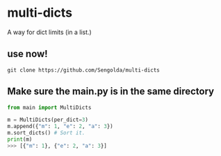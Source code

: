 # multi-dicts
A way for dict limits (in a list.)

## use now!
`git clone https://github.com/Sengolda/multi-dicts`

## Make sure the main.py is in the same directory
```py
from main import MultiDicts

m = MultiDicts(per_dict=3)
m.append({"m": 1, "e": 2, "a": 3})
m.sort_dicts() # Sort it.
print(m)
>>> [{"m": 1}, {"e": 2, "a": 3}]
```
